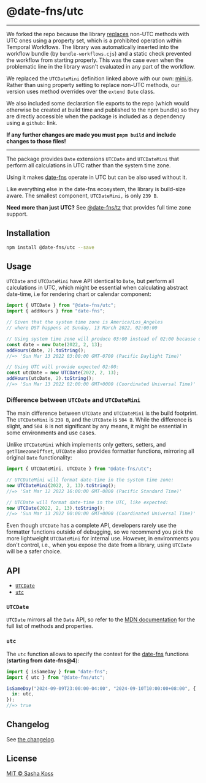 # @date-fns/utc

---

We forked the repo because the library [replaces][1] non-UTC methods with UTC ones using a property set, which is a prohibited operation within Temporal Workflows. The library was automatically inserted into the workflow bundle (by `bundle-workflows.cjs`) and a static check prevented the workflow from starting properly. This was the case even when the problematic line in the library wasn't evaluated in any part of the workflow.

We replaced the `UTCDateMini` definition linked above with our own: [mini.js](src/date/mini.js). Rather than using property setting to replace non-UTC methods, our version uses method overrides over the `extend Date` class.

[1]: https://github.com/date-fns/utc/blob/d2b7442216d72a5dbdc23519aef067d998c7c58b/src/date/mini.js#L27


We also included some declaration file exports to the repo (which would otherwise be created at build time and published to the npm bundle) so they are directly
accessible when the package is included as a dependency using a `github:` link.

**If any further changes are made you must `pnpm build` and include changes to those files!**

---

The package provides `Date` extensions `UTCDate` and `UTCDateMini` that perform all calculations in UTC rather than the system time zone.

Using it makes [date-fns] operate in UTC but can be also used without it.

Like everything else in the date-fns ecosystem, the library is build-size aware. The smallest component, `UTCDateMini,` is only `239 B`.

**Need more than just UTC?** See [@date-fns/tz](https://github.com/date-fns/tz) that provides full time zone support.

## Installation

```bash
npm install @date-fns/utc --save
```

## Usage

`UTCDate` and `UTCDateMini` have API identical to `Date`, but perform all calculations in UTC, which might be essential when calculating abstract date-time, i.e for rendering chart or calendar component:

```ts
import { UTCDate } from "@date-fns/utc";
import { addHours } from "date-fns";

// Given that the system time zone is America/Los_Angeles
// where DST happens at Sunday, 13 March 2022, 02:00:00

// Using system time zone will produce 03:00 instead of 02:00 because of DST:
const date = new Date(2022, 2, 13);
addHours(date, 2).toString();
//=> 'Sun Mar 13 2022 03:00:00 GMT-0700 (Pacific Daylight Time)'

// Using UTC will provide expected 02:00:
const utcDate = new UTCDate(2022, 2, 13);
addHours(utcDate, 2).toString();
//=> 'Sun Mar 13 2022 02:00:00 GMT+0000 (Coordinated Universal Time)'
```

### Difference between `UTCDate` and `UTCDateMini`

The main difference between `UTCDate` and `UTCDateMini` is the build footprint. The `UTCDateMini` is `239 B`, and the `UTCDate` is `504 B`. While the difference is slight, and `504 B` is not significant by any means, it might be essential in some environments and use cases.

Unlike `UTCDateMini` which implements only getters, setters, and `getTimezoneOffset`, `UTCDate` also provides formatter functions, mirroring all original `Date` functionality:

```ts
import { UTCDateMini, UTCDate } from "@date-fns/utc";

// UTCDateMini will format date-time in the system time zone:
new UTCDateMini(2022, 2, 13).toString();
//=> 'Sat Mar 12 2022 16:00:00 GMT-0800 (Pacific Standard Time)'

// UTCDate will format date-time in the UTC, like expected:
new UTCDate(2022, 2, 13).toString();
//=> 'Sun Mar 13 2022 00:00:00 GMT+0000 (Coordinated Universal Time)'
```

Even though `UTCDate` has a complete API, developers rarely use the formatter functions outside of debugging, so we recommend you pick the more lightweight `UTCDateMini` for internal use. However, in environments you don't control, i.e., when you expose the date from a library, using `UTCDate` will be a safer choice.

## API

- [`UTCDate`](#utcdate)
- [`utc`](#utc)

### `UTCDate`

`UTCDate` mirrors all the `Date` API, so refer to the [MDN documentation](https://developer.mozilla.org/en-US/docs/Web/JavaScript/Reference/Global_Objects/Date) for the full list of methods and properties.

### `utc`

The `utc` function allows to specify the context for the [date-fns] functions (**starting from date-fns@4**):

```ts
import { isSameDay } from "date-fns";
import { utc } from "@date-fns/utc";

isSameDay("2024-09-09T23:00:00-04:00", "2024-09-10T10:00:00+08:00", {
  in: utc,
});
//=> true
```

## Changelog

See [the changelog](./CHANGELOG.md).

## License

[MIT © Sasha Koss](https://kossnocorp.mit-license.org/)

[date-fns]: https://date-fns.org
